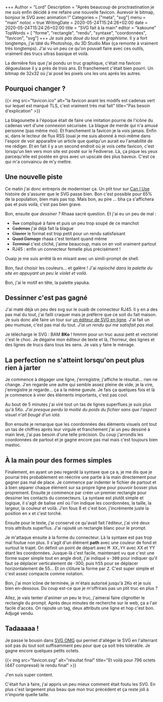 +++
Author = "Lord"
Description = "Après beaucoup de proctrastination je me suis enfin décidé à me refaire une nouvelle favicon. Aurevoir le bitmap, bonjour le SVG avec animation !"
Categories = ["meta", "svg"]
menu = "main"
notoc = true
WritingDate = 2020-05-24T15:24:26+02:00
date = 2020-05-24T15:24:26+02:00
title = "SVG fait à la main"
editor = "kakoune"
TopWords = [  "forme", "rectangle", "rendu", "syntaxe", "coordonnées", "favicon", "svg"]
+++
*Je suis pas doué du tout en graphisme.*
Il y a fort longtemps, j'ai tâté du Photoshop, du 3D Studio Max (ça remonte à vraiment très longtemps).
J'ai vu un peu ce qu'on pouvait faire avec ces outils, vraiment des trucs ultras basique et voilà.

La dernière fois que j'ai pondu un truc graphique, c'était ma favicon dégueulasse il y a près de trois ans.
Et franchement c'était bien pourri.
Un bitmap de 32x32 où j'ai posé les pixels uns les uns après les autres.

## Pourquoi changer ?

{{< img src="favicon.ico" alt="la favicon avant les modifs est cadenas vert sur lequel est marqué TLS, c'est vraiment très mal fait" title="Pas besoin d'explication" >}}

La blagounette à l'époque était de faire une imitation pourrie de l'icône du cadenas vert d'une connexion sécurisée.
La blague de merde qui n'a amusé personne (pas même moi).
Et franchement la favicon je la vois jamais.
Enfin si, dans le lecteur de flux RSS (ouai je me suis abonné à moi-même dans l'espoir de voir apparaître un article que quelqu'un aurait eu l'amabilité de me rédiger.
Et en fait il y a un second endroit où je vois cette favicon, c'est lorsqu'un lien vers mon site est posté sur le Fediverse.
Là, ça pique les yeux parcequ'elle est postée en gros avec un upscale des plus baveux.
C'est ce qui m'a convaincu de m'y mettre.

## Une nouvelle piste
Ce matin j'ai donc entrepris de moderniser ça.
Un ptit tour sur [Can I Use](https://caniuse.com/#feat=link-icon-svg) histoire de s'assurer que le SVG passe bien.
Bon c'est possible pour 65% de la population, bien mais pas top.
Mais bon, au pire … bha ça s'affichera pas et puis voilà, c'est pas bien grave.

Bon, ensuite *que dessiner ?*
Rhaaa sacré question.
Et j'ai eu un peu de mal :

  - ~~Tux~~ compliqué à faire et puis un peu trop soupé de ce manchot
  - ~~Cadenas~~ j'ai déjà fait la blague
  - ~~Clavier~~ le format est trop petit pour un rendu satisfaisant
  - ~~Quad Damage~~ rhaaa c'est tentant quand même
  - ~~Terminal~~ c'est cliché, j'aime beaucoup, mais on en voit vraiment partout
  - RJ45 : enfin un connecteur femelle plus précisément !

Ouaip je me suis arrêté là en mixant avec un simili-prompt de shell.

Bon, faut choisir les couleurs… et galère !
J'ai *repioché dans la palette du site en appuyant un peu le violet et voilà*.

Bon, j'ai le motif en tête, la palette yapuka.

## Dessinner c'est pas gagné

J'ai maté déjà un peu des svg sur le ouaib de connecteur RJ45.
Il y en a des pas mal du tout, j'ai failli craquer mais je préfèrre que ce soit du fait maison.
Je suis donc allé faire un tour sur [un éditeur de SVG en ligne](https://vectorpaint.yaks.co.nz/).
J'ai fait un peu mumuse, c'est pas mal du tout.
*J'ai un rendu qui me satisfait pas mal*.

Je télécharge le SVG : BAM **8Ko** !
hmmm pour un truc aussi petit et vectoriel c'est le choc.
Je dégaine mon éditeur de texte et là, l'horreur, des lignes et des lignes de trucs dans tous les sens.
Je vais y faire le ménage.

## La perfection ne s'atteint lorsqu'on peut plus rien à jarter

Je commence à dégager une ligne, j'enregistre, j'affiche le résultat… rien ne change.
J'en regarde une autre qui semble assez pleine de vide, je la vire, j'enregistre je regarde… ça a la même gueule.
Je fais ça quelques fois et là je commence à virer des éléments importants, c'est pas cool.

Au bout de 5 minutes j'ai viré tout un tas de lignes superflues je suis plus qu'à 5Ko.
*J'ai presque perdu la moitié du poids du fichier sans que l'aspect visuel n'ait bougé d'un iota.*

Bon ensuite je remarque que les coordonnées des éléments visuels ont tout un tas de chiffres après leur virgule et franchement j'ai un peu dessiné à main levé, j'ai pas besoin d'une telle précision.
Du coup j'arrondis les coordonnées de partout et je gagne encore pas mal mais c'est toujours bien mastoc.

## À la main pour des formes simples
Finalement, en ayant un peu regardé la syntaxe que ça a, je me dis que je pourrai très probablement en réécrire une partie à la main directement pour gagner pas mal de place.
Je commence par indenter le fichier de partout et à bien séparer chaque élément sur sa propre ligne pour pouvoir bosser plus proprement.
Ensuite je commence par créer un premier rectangle pour dessiner les contacts du connecteurs.
La syntaxe est plutôt simple et logique, il s'agit de balise xml où l'on indique les coordonnées, la taille, la largeur, la couleur et voilà.
J'en fous 8 et c'est bon, j'incrémente juste la position en x et c'est torché.

Ensuite pour le texte, j'ai conservé ce qu'avait fait l'éditeur, j'ai viré deux trois attributs superflus.
J'ai rajouté un rectangle blanc pour le prompt.

Je m'attaque ensuite à la forme du connecteur.
Là la syntaxe est pas trop mal foutue non plus.
Il s'agit d'un élément **path** avec une couleur de fond et surtout le trajet.
On définit un point de départ avec <samp>M XX,YY</samp> avec XX et YY étant les coordonnées.
Jusque-là c'est facile, maintenant vu que c'est une forme super simple tout en angle droit, j'ai indiqué <samp>v-300</samp> pour indiquer qu'il faut se déplacer verticalement de -300, puis <samp>h55</samp> pour se déplacer horizontalement de 55…
Et on clôture la forme par <samp>Z</samp>.
C'est super simple et c'est assez compacte comme notation.

Bon, j'ai mon icône de terminée, je m'étais autorisé jusqu'à 2Ko et je suis bien en-dessous.
Du coup est-ce que je m'offrirais pas un ptit truc en plus ?

Allez, je vais tenter d'animer un peu le truc, j'aimerai faire clignotter le rectangle du prompt.
Après deux minutes de recherche sur le web, ça a l'air facile d'accès.
On rajoute un tag, deux attributs une ligne et hop c'est bon.
Adjugé vendu.

## Tadaaaaa !

Je passe le bousin dans [SVG OMG](https://jakearchibald.github.io/svgomg/) qui permet d'alléger le SVG en l'alterrant soit pas du tout soit suffisamment peu pour que ça soit très tolérable.
Je gagne encore quelques petits octets.

{{< img src="favicon.svg" alt="résultat final" title="Et voilà pour 796 octets (447 compressé) le rendu final" >}}

J'en suis super content.

C'était fun à faire, j'ai appris un peu mieux comment était foutu les SVG.
En plus c'est largement plus beau que mon truc précédent et ça reste joli à n'importe quelle taille.
